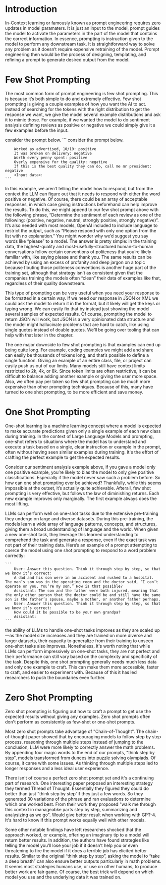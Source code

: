 # Introduction
In-Context learning or famously known as prompt engineering requires zero updates in model paramaters. It is just an input to the model, prompt guides the model to activate the parameters in the part of the model that contains the correct information. In essence, prompting is instruction given to the model to perform any downstream task. It is straightforward way to solve any problem as it doesn’t require expensive retraining of the model. Prompt engineering then would be the process of designing, templating, and refining a prompt to generate desired output from the model.

# Few Shot Prompting
The most common form of prompt engineering is few shot prompting. This is because it’s both simple to do and extremely effective. Few shot prompting is giving a couple examples of how you want the AI to act. Instead of searching for the tokens with the right distribution to get the response we want, we give the model several example distributions and ask it to mimic those. For example, if we wanted the model to do sentiment analysis defining reviews as positive or negative we could simply give it a few examples before the input.

consider the prompt below.
    ```
        consider the prompt below.

        Worked as advertised, 10/10: positive
        It was broken on delivery: negative
        Worth every penny spent: positive
        Overly expensive for the quality: negative
        If this is the best quality they can do, call me mr president: negative
        <Input data>:
    ```
In this example, we aren’t telling the model how to respond, but from the context the LLM can figure out that it needs to respond with either the word positive or negative. Of course, there could be an array of acceptable responses, in which case giving instructions beforehand can help improve the results. To do this, we might append to our few shot prompt above with the following phrase, “Determine the sentiment of each review as one of the following: (positive, negative, neutral, strongly positive, strongly negative)”. It’s also needed with most models, OpenAI included to include language to restrict the output, such as “Please respond with only one option from the list with no explanation.” You might wonder why we’d suggest you say words like “please” to a model. The answer is pretty simple: in the training data, the highest-quality and most-usefully-structured human-to-human conversations follow certain conventions of politeness that you’re likely familiar with, like saying please and thank you. The same results can be achieved by using an excess of profanity and deep jargon on a topic because flouting those politeness conventions is another huge part of the training set, although that strategy isn’t as consistent given that the companies training the models often “clean” their data of examples like that, regardless of their quality downstream.

This type of prompting can be very useful when you need your response to be formatted in a certain way. If we need our response in JSON or XML we could ask the model to return it in the format, but it likely will get the keys or typing wrong. We can easily fix that by instead just showing the model several samples of expected results. Of course, prompting the model to return JSON will work, but JSON is a very opinionated data structure and the model might hallucinate problems that are hard to catch, like using single quotes instead of double quotes. We’ll be going over tooling that can help with that later in the chapter.

The one major downside to few shot prompting is that examples can end up being quite long. For example, coding examples we might add and share can easily be thousands of tokens long, and that’s possible to define a single function. Giving an example of an entire class, file, or project can easily push us out of our limits. Many models still have context limits restricted to 2k, 4k, or 8k. Since token limits are often restrictive, it can be difficult to balance adding another example or giving the user more space. Also, we often pay per token so few shot prompting can be much more expensive than other prompting techniques. Because of this, many have turned to one shot prompting, to be more efficient and save money.

# One Shot Prompting
One-shot learning is a machine learning concept where a model is expected to make accurate predictions given only a single example of each new class during training. In the context of Large Language Models and prompting, one-shot refers to situations where the model has to understand and execute a task based on a single, clear instruction or example in the prompt, often without having seen similar examples during training. It's the effort of crafting the perfect example to get the expected results.

Consider our sentiment analysis example above, if you gave a model only one positive example, you’re likely to bias the model to only give positive classifications. Especially if the model never saw such a problem before. So how can one shot prompting ever be achieved? Thankfully, while this seems impossible at the outset, it’s actually quite achievable. Afterall, few shot prompting is very effective, but follows the law of diminishing returns. Each new example improves only marginally. The first example always does the most lifting.

LLMs can perform well on one-shot tasks due to the extensive pre-training they undergo on large and diverse datasets. During this pre-training, the models learn a wide array of language patterns, concepts, and structures, giving them a broad understanding of language and the world. When given a new one-shot task, they leverage this learned understanding to comprehend the task and generate a response, even if the exact task was not part of their training data. Here’s an example of a prompt attempting to coerce the model using one shot prompting to respond to a word problem correctly:

    ```
        User: Answer this question. Think it through step by step, so that we know it’s correct:
        A dad and his son were in an accident and rushed to a hospital. The man’s son was in the operating room and the doctor said, “I can’t operate on you. You’re my son.” How is that possible?
        Assistant: The son and the father were both injured, meaning that the only other person that the doctor could be and still have the same son is the father’s spouse, maybe a mother, or another father perhaps.
        User: Answer this question. Think it through step by step, so that we know it’s correct:
        How could it be possible to be your own grandpa?
        Assistant:
    ```
the ability of LLMs to handle one-shot tasks improves as they are scaled up—as the model size increases and they are trained on more diverse and larger datasets, their capacity to generalize from their training to unseen one-shot tasks also improves. Nonetheless, it's worth noting that while LLMs can perform impressively on one-shot tasks, they are not perfect and their performance can still vary based on the complexity and specificity of the task. Despite this, one shot prompting generally needs much less data and only one example to craft. This can make them more accessible, faster to craft, and easier to experiment with. Because of this it has led researchers to push the boundaries even further.

# Zero Shot Prompting
Zero shot prompting is figuring out how to craft a prompt to get use the expected results without giving any examples. Zero shot prompts often don't perform as consistently as few-shot or one-shot prompts.

Most zero shot prompts take advantage of "Chain-of-Thought". The chain-of-thought paper showed that by encouraging models to follow step by step process, reasoning through multiple steps instead of jumping to the conclusion, LLM were more likely to correctly answer the math problems. By appending four magic words to the end of our prompts, "think step by step", models transformed from dunces into puzzle solving olympiads. Of course, it came with some issues. As thinking through multiple steps led to longer responses and a less ideal user experience.

There isn't of course a perfect zero shot prompt yet and it's a continuing part of research. One interesting paper proposed an interesting strategy they termed Thread of Thought. Essentially they figured they could do better than just "think step by step"if they just a few words. So they generated 30 variations of the phrase and ran evaluations to determine which one worked best. From their work they proposed "walk me through this context in manageabke parts step by step, summarizing and analysizing as we go". Would give better result when working with GPT-4. It's hard to know if this prompt works equally well with other models.

Some other notable findings have left researches shocked that the approach worked, or example, offering an imaginary tip to a model will return better results. In addition, the authors have found strategies like telling the model you’ll lose your job if it doesn’t help you or even threatening to fire the model if it does a terrible job has elicited better results. Similar to the original “think step by step”, asking the model to “take a deep breath” can also ensure better outputs particularly in math problems. It seems most strategies humans use, or use on other humans, to produce better work are fair game. Of course, the best trick will depend on which model you use and the underlying data it was trained on.


